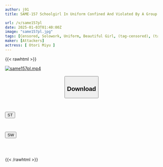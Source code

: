 ```yaml
---
author: j91
title: SAME-157 Schoolgirl In Uniform Confined And Violated By A Group Of Savage Beasts Miyu Otori

url: /v/same157pl
date: 2025-01-03T01:40:00Z
image: "same157pl.jpg"
tags: [Censored, Solowork, Uniform, Beautiful Girl, (tag-censored), (tag-censored), Drama	]
maker: [Attackers]
actress: [ Otori Miyu ]
---
```



{{< rawhtml >}}

<div class="video" data-videoid="mrAeDVwV9Qib8aY">
    <a href="javascript:;">
        <img src="/v/same157pl/same157pl.jpg" width="WIDTH" height="HEIGHT" alt="same157pl.mp4" loading="lazy">
    </a>
</div>

<script type="text/javascript" src="https://j91.asia/asset/on-demand-st.js"></script>

<br>
  <link rel="stylesheet" href="https://j91.asia/asset/bs5.css">
  
  <center>
  <button class="btn btn-primary" type="button" data-bs-toggle="collapse" data-bs-target=".multi-collapse" aria-expanded="false" aria-controls="multiCollapseExample1 multiCollapseExample2"><h2>Download</h2></button></center>
</p>
<div class="row">
  <div class="col">
    <div class="collapse multi-collapse" id="multiCollapseExample1">
      <div class="card card-body">
	      	      <br>
<div class="buttons">  
<p><a href="/v/same157pl/st.html" target="_blank"><button class="btn-hover color-3"><i class="fa fa-download"></i> ST</button></a></p></div>
    </div>
  </div>
</div>
  <div class="col">
    <div class="collapse multi-collapse" id="multiCollapseExample2">
      <div class="card card-body">
	      <br>
<div class="buttons">
<p><a href="/v/same157pl/sw.html" target="_blank"><button class="btn-hover color-2"><i class="fa fa-download"></i> SW</button></a></p></div>
<br><br>
      </div>
    </div>
  </div>
</div>

{{< /rawhtml >}}
